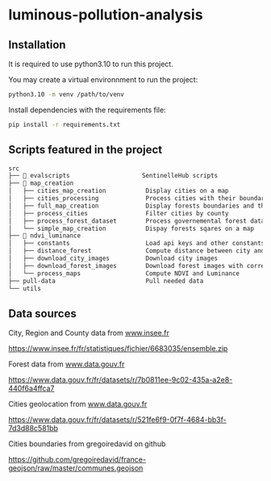 # luminous-pollution-analysis

## Installation

It is required to use python3.10 to run this project.

You may create a virtual environnment to run the project:

```sh
python3.10 -m venv /path/to/venv
```

Install dependencies with the requirements file:

```sh
pip install -r requirements.txt
```

## Scripts featured in the project

```sh
src
├── 📁 evalscripts                    SentinelleHub scripts
├── 📁 map_creation
│   ├── cities_map_creation           Display cities on a map
│   ├── cities_processing             Process cities with their boundaries
│   ├── full_map_creation             Display forests boundaries and their NDVI
│   ├── process_cities                Filter cities by county
│   ├── process_forest_dataset        Process governemental forest data
│   └── simple_map_creation           Dispay forests sqares on a map
├── 📁 ndvi_luminance
│   ├── constants                     Load api keys and other constants
│   ├── distance_forest               Compute distance between city and forest
│   ├── download_city_images          Download city images
│   ├── download_forest_images        Download forest images with correct bands
│   └── process_maps                  Compute NDVI and Luminance
├── pull-data                         Pull needed data
└── utils
```

## Data sources

City, Region and County data from www.insee.fr

https://www.insee.fr/fr/statistiques/fichier/6683035/ensemble.zip

Forest data from www.data.gouv.fr

https://www.data.gouv.fr/fr/datasets/r/7b0811ee-9c02-435a-a2e8-440f6a4ffca7

Cities geolocation from www.data.gouv.fr

https://www.data.gouv.fr/fr/datasets/r/521fe6f9-0f7f-4684-bb3f-7d3d88c581bb

Cities boundaries from gregoiredavid on github

https://github.com/gregoiredavid/france-geojson/raw/master/communes.geojson
